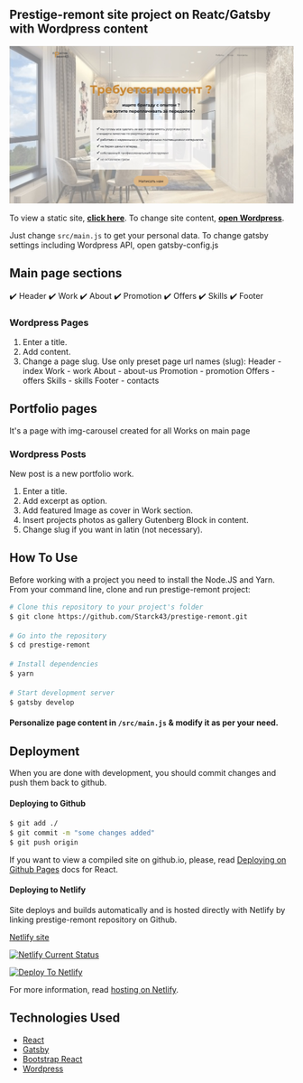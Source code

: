## Prestige-remont site project on Reatc/Gatsby with Wordpress content

![](screenshot.jpg)

To view a static site, **[click here](https://престиж-ремонт.рф/)**.
To change site content, **[open Wordpress](https://wp.престиж-ремонт.рф/wp-login)**.

Just change `src/main.js` to get your personal data.
To change gatsby settings including Wordpress API, open gatsby-config.js

## Main page sections

✔️ Header
✔️ Work
✔️ About
✔️ Promotion
✔️ Offers
✔️ Skills
✔️ Footer

### Wordpress Pages

1. Enter a title.
2. Add content.
3. Change a page slug. Use only preset page url names (slug):
   Header - index
   Work - work
   About - about-us
   Promotion - promotion
   Offers - offers
   Skills - skills
   Footer - contacts

## Portfolio pages

It's a page with img-carousel created for all Works on main page

### Wordpress Posts

New post is a new portfolio work.

1. Enter a title.
2. Add excerpt as option.
3. Add featured Image as cover in Work section.
4. Insert projects photos as gallery Gutenberg Block in content.
5. Change slug if you want in latin (not necessary).

## How To Use

Before working with a project you need to install the Node.JS and Yarn.
From your command line, clone and run prestige-remont project:

```bash
# Clone this repository to your project's folder
$ git clone https://github.com/Starck43/prestige-remont.git

# Go into the repository
$ cd prestige-remont

# Install dependencies
$ yarn

# Start development server
$ gatsby develop
```

#### Personalize page content in `/src/main.js` & modify it as per your need.

## Deployment

When you are done with development, you should commit changes and push them back to github.

#### Deploying to Github

```bash
$ git add ./
$ git commit -m "some changes added"
$ git push origin
```

If you want to view a compiled site on github.io, please, read [Deploying on Github Pages](https://create-react-app.dev/docs/deployment/#github-pages) docs for React.

#### Deploying to Netlify

Site deploys and builds automatically and is hosted directly with Netlify by linking prestige-remont repository on Github.

[Netlify site](https://app.netlify.com)

[![Netlify Current Status](https://api.netlify.com/api/v1/badges/003a376c-79c6-4a0f-8137-c627e253d9c9/deploy-status)](https://app.netlify.com/sites/prestige-remont/deploys)

[![Deploy To Netlify](https://www.netlify.com/img/deploy/button.svg)](https://app.netlify.com/start/deploy?repository=https://github.com/starck43/prestige-remont)

For more information, read [hosting on Netlify](https://create-react-app.dev/docs/deployment/#netlify).

## Technologies Used

- [React](https://reactjs.org/)
- [Gatsby](https://www.gatsbyjs.com/)
- [Bootstrap React](https://react-bootstrap.github.io/)
- [Wordpress](https://wordpress.org/)
